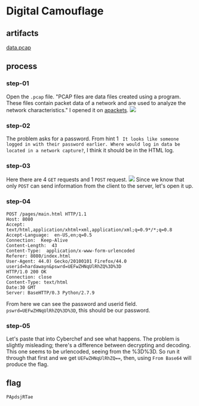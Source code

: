 # Digital Camouflage
## artifacts
<a href="https://github.com/functionpdf/CTFlearn/blob/main/forensics/Digital%20Camouflage/data.pcap">data.pcap</a>
## process
### step-01
Open the `.pcap` file. "PCAP files are data files created using a program. These files contain packet data of a network and are used to analyze the network characteristics."
I opened it on <a href="https://apackets.com/pcaps/flows">apackets</a>.
<img src="https://github.com/functionpdf/CTFlearn/assets/102633295/ecd66d9f-276a-4ed7-9927-abbfec9ef320)">
### step-02
The problem asks for a password. From hint 1 ` It looks like someone logged in with their password earlier. Where would log in data be located in a network capture?`, I think it should be in the HTML log.
### step-03
Here there are 4 `GET` requests and 1 `POST` request. 
<img src="https://github.com/functionpdf/CTFlearn/assets/102633295/53ff104c-27ce-4282-acc4-56041084f5c5">
Since we know that only `POST` can send information from the client to the server, let's open it up.
### step-04
```
POST /pages/main.html HTTP/1.1
Host: 8080
Accept:  text/html,application/xhtml+xml,application/xml;q=0.9*/*;q=0.8
Accept-Language:  en-US,en;q=0.5
Connection:  Keep-Alive
Content-Length:  43
Content-Type:  application/x-www-form-urlencoded
Referer: 8080/index.html
User-Agent: 44.0) Gecko/20100101 Firefox/44.0
userid=hardawayn&pswrd=UEFwZHNqUlRhZQ%3D%3D
HTTP/1.0 200 OK
Connection: close
Content-Type: text/html
Date:30 GMT
Server: BaseHTTP/0.3 Python/2.7.9
```
From here we can see the password and userid field. `pswrd=UEFwZHNqUlRhZQ%3D%3D`, this should be our password. 
### step-05
Let's paste that into Cyberchef and see what happens. The problem is slightly misleading; there's a difference between decrypting and decoding. This one seems to be urlencoded, seeing from the %3D%3D. So run it through that first and we get `UEFwZHNqUlRhZQ==`, then, using `From Base64` will produce the flag.
## flag
`PApdsjRTae`
